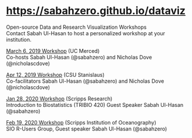 #  https://sabahzero.github.io/dataviz
Open-source Data and Research Visualization Workshops </br>
Contact Sabah Ul-Hasan to host a personalized workshop at your institution.

[March 6, 2019 Workshop](https://sabahzero.github.io/dataviz/workshops) (UC Merced) </br>
Co-hosts Sabah Ul-Hasan (@sabahzero) and Nicholas Dove (@nicholascdove) 

[Apr 12, 2019 Workshop](https://sabahzero.github.io/dataviz/workshops) (CSU Stanislaus) </br>
Co-facilitators Sabah Ul-Hasan (@sabahzero) and Nicholas Dove (@nicholascdove) 

[Jan 28, 2020 Workshop](https://sabahzero.github.io/dataviz/workshops) (Scripps Research) </br>
Introduction to Biostatistics (TRIBIO 420) Guest Speaker Sabah Ul-Hasan (@sabahzero)

[Feb 19, 2020 Workshop](https://sabahzero.github.io/dataviz/) (Scripps Institution of Oceanography) </br>
SIO R-Users Group, Guest speaker Sabah Ul-Hasan (@sabahzero)
